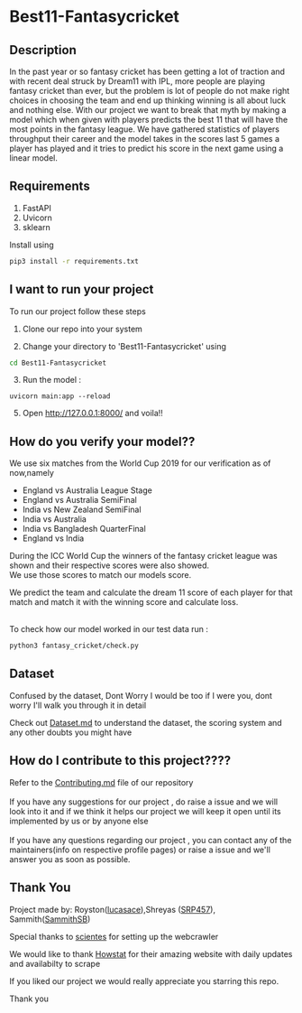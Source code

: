 # Best11-Fantasycricket

## Description 

In the past year or so fantasy cricket has been getting a lot of traction and with recent deal struck by Dream11 with IPL, more people are playing fantasy cricket than ever, but the problem is lot of people do not make right choices in choosing the team and end up thinking winning is all about luck and nothing else. With our project we want to break that myth by making a model which when given with players predicts the best 11 that will have the most points in the fantasy league. We have gathered statistics of players throughput their career and the model takes in the scores last 5 games a player has played and it tries to predict his score in the next game using a linear model. 

## Requirements

1. FastAPI
2. Uvicorn
3. sklearn

Install using </br>
```bash
pip3 install -r requirements.txt
```

## I want to run your project

To run our project follow these steps

1. Clone our repo into your system  
 
2. Change your directory to 'Best11-Fantasycricket' using
```bash
cd Best11-Fantasycricket
``` 

3. Run the model : 

`uvicorn main:app --reload`

5. Open http://127.0.0.1:8000/  and voila!! 

## How do you verify your model??

We use six matches from the World Cup 2019 for our verification as of now,namely

* England vs Australia League Stage
* England vs Australia SemiFinal
* India vs New Zealand SemiFinal
* India vs Australia
* India vs Bangladesh QuarterFinal
* England vs India

During the ICC World Cup the winners of the fantasy cricket league was shown and their respective scores were also showed.
</br>We use those scores to match our models score.

We predict the team and calculate the dream 11 score of each player for that match and match it with the winning score and calculate loss.   
</br>

To check how our model worked in our test data run : 

```bash
python3 fantasy_cricket/check.py 

```
## Dataset

Confused by the dataset, Dont Worry I would be too if I were you, dont worry I'll walk you through it in detail

Check out [Dataset.md](https://github.com/lucasace/Best11-Fantasycricket/blob/master/Dataset.md) to understand the dataset, the scoring system and any other doubts you might have

## How do I contribute to this project????

Refer to the [Contributing.md](https://github.com/HackerSpace-PESU/Best11-Fantasycricket/blob/master/.github/CONTRIBUTING.md) file of our repository 
</br></br>
If you have any suggestions for our project , do raise a issue and we will look into it and if we think it helps our project we will keep it open until its implemented by us or by anyone else 
</br></br>
If you have any questions regarding our project , you can contact any of the maintainers(info on respective profile pages) or raise a issue and we'll answer you as soon as possible.  

## Thank You 

Project made by: Royston([lucasace](https://github.com/lucasace)),Shreyas ([SRP457](https://github.com/SRP457)), Sammith([SammithSB](https://github.com/SammithSB))</br>

Special thanks to [scientes](https://github.com/scientes) for setting up the webcrawler

We would like to thank [Howstat](http://www.howstat.com/cricket/home.asp) for their amazing website with daily updates and availabilty to scrape 

If you liked our project we would really appreciate you starring this repo.

Thank you
